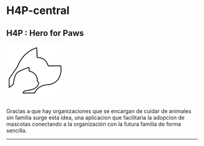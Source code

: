 # H4P-central

## H4P : Hero for Paws
<img src="./logoH4P.png" width="150"/>

Gracias a que hay organizaciones que se encargan de cuidar de animales sin familia surge esta idea, una aplicacion que facilitaria la adopcion de mascotas conectando a la organización con la futura familia de forma sencilla.

---




